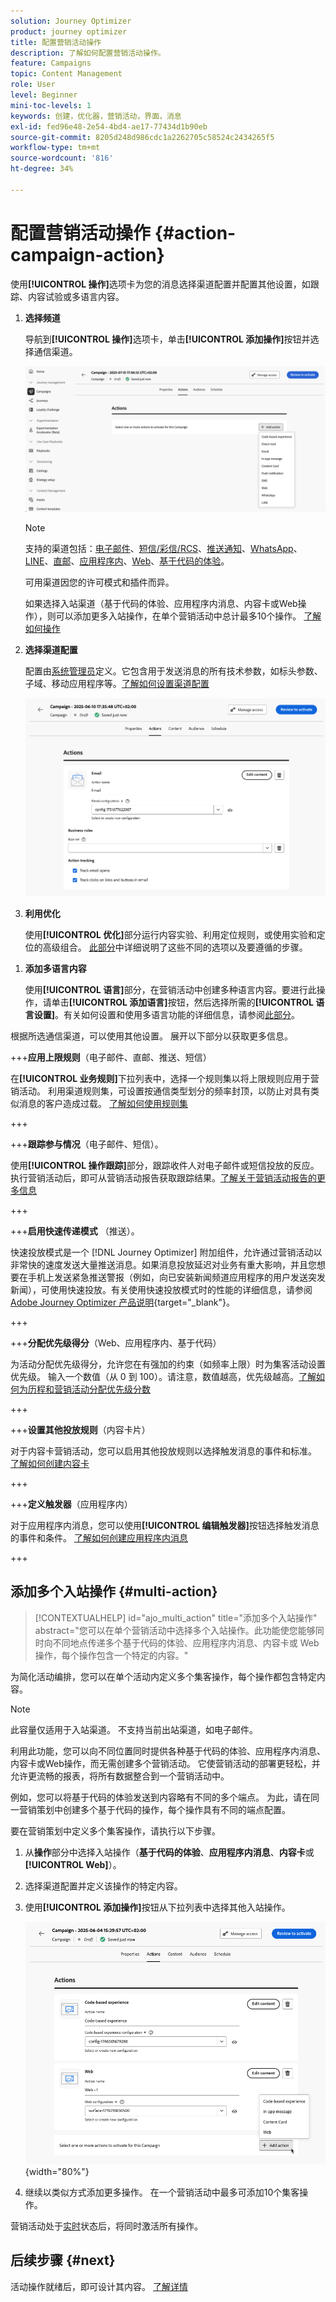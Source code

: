 ```yaml
---
solution: Journey Optimizer
product: journey optimizer
title: 配置营销活动操作
description: 了解如何配置营销活动操作。
feature: Campaigns
topic: Content Management
role: User
level: Beginner
mini-toc-levels: 1
keywords: 创建，优化器，营销活动，界面，消息
exl-id: fed96e48-2e54-4bd4-ae17-77434d1b90eb
source-git-commit: 8205d248d986cdc1a2262705c58524c2434265f5
workflow-type: tm+mt
source-wordcount: '816'
ht-degree: 34%

---
```


# 配置营销活动操作 {#action-campaign-action}

使用&#x200B;**[!UICONTROL 操作]**&#x200B;选项卡为您的消息选择渠道配置并配置其他设置，如跟踪、内容试验或多语言内容。



1. **选择频道**

   导航到&#x200B;**[!UICONTROL 操作]**&#x200B;选项卡，单击&#x200B;**[!UICONTROL 添加操作]**&#x200B;按钮并选择通信渠道。

   ![](assets/create-campaign-add-action.png)


   >[!NOTE]
   >
   >支持的渠道包括：[电子邮件](../email/get-started-email.md)、[短信/彩信/RCS](../sms/get-started-sms.md)、[推送通知](../push/get-started-push.md)、[WhatsApp](../whatsapp/get-started-whatsapp.md)、[LINE](../line/get-started-line.md)、[直邮](../direct-mail/get-started-direct-mail.md)、[应用程序内](../in-app/get-started-in-app.md)、[Web](../web/get-started-web.md)、[基于代码的体验](../code-based/get-started-code-based.md)。
   >
   >可用渠道因您的许可模式和插件而异。

   如果选择入站渠道（基于代码的体验、应用程序内消息、内容卡或Web操作），则可以添加更多入站操作，在单个营销活动中总计最多10个操作。 [了解如何操作](#multi-action)

1. **选择渠道配置**

   配置由[系统管理员](../start/path/administrator.md)定义。它包含用于发送消息的所有技术参数，如标头参数、子域、移动应用程序等。[了解如何设置渠道配置](../configuration/channel-surfaces.md)

   ![](assets/create-campaign-action.png)

1. **利用优化**

   使用&#x200B;**[!UICONTROL 优化]**&#x200B;部分运行内容实验、利用定位规则，或使用实验和定位的高级组合。 [此部分](campaigns-message-optimization.md)中详细说明了这些不同的选项以及要遵循的步骤。
<!--
1. **Create a content experiment**

    Use the **[!UICONTROL Content experiment]** section to define multiple delivery treatments in order to measure which one performs best for your target audience. Click the **[!UICONTROL Create experiment]** button then follow the steps detailed in this section: [Create a content experiment](../content-management/content-experiment.md).-->

1. **添加多语言内容**

   使用&#x200B;**[!UICONTROL 语言]**&#x200B;部分，在营销活动中创建多种语言内容。要进行此操作，请单击&#x200B;**[!UICONTROL 添加语言]**&#x200B;按钮，然后选择所需的&#x200B;**[!UICONTROL 语言设置]**。有关如何设置和使用多语言功能的详细信息，请参阅[此部分](../content-management/multilingual-gs.md)。

根据所选通信渠道，可以使用其他设置。 展开以下部分以获取更多信息。

+++**应用上限规则**（电子邮件、直邮、推送、短信）

在&#x200B;**[!UICONTROL 业务规则]**&#x200B;下拉列表中，选择一个规则集以将上限规则应用于营销活动。 利用渠道规则集，可设置按通信类型划分的频率封顶，以防止对具有类似消息的客户造成过载。 [了解如何使用规则集](../conflict-prioritization/rule-sets.md)

+++

+++**跟踪参与情况**（电子邮件、短信）。

使用&#x200B;**[!UICONTROL 操作跟踪]**&#x200B;部分，跟踪收件人对电子邮件或短信投放的反应。执行营销活动后，即可从营销活动报告获取跟踪结果。[了解关于营销活动报告的更多信息](../reports/campaign-global-report-cja.md)

+++

+++**启用快速传递模式** （推送）。

快速投放模式是一个 [!DNL Journey Optimizer] 附加组件，允许通过营销活动以非常快的速度发送大量推送消息。如果消息投放延迟对业务有重大影响，并且您想要在手机上发送紧急推送警报（例如，向已安装新闻频道应用程序的用户发送突发新闻），可使用快速投放。有关使用快速投放模式时的性能的详细信息，请参阅 [Adobe Journey Optimizer 产品说明](https://helpx.adobe.com/cn/legal/product-descriptions/adobe-journey-optimizer.html){target="_blank"}。

+++

+++**分配优先级得分**（Web、应用程序内、基于代码）

为活动分配优先级得分，允许您在有强加的约束（如频率上限）时为集客活动设置优先级。 输入一个数值（从 0 到 100）。请注意，数值越高，优先级越高。[了解如何为历程和营销活动分配优先级分数](../conflict-prioritization/priority-scores.md)

+++

+++**设置其他投放规则**（内容卡片）

对于内容卡营销活动，您可以启用其他投放规则以选择触发消息的事件和标准。 [了解如何创建内容卡](../content-card/create-content-card.md)

+++

+++**定义触发器**（应用程序内）

对于应用程序内消息，您可以使用&#x200B;**[!UICONTROL 编辑触发器]**&#x200B;按钮选择触发消息的事件和条件。 [了解如何创建应用程序内消息](../in-app/create-in-app.md)

+++

## 添加多个入站操作 {#multi-action}

>[!CONTEXTUALHELP]
>id="ajo_multi_action"
>title="添加多个入站操作"
>abstract="您可以在单个营销活动中选择多个入站操作。此功能使您能够同时向不同地点传递多个基于代码的体验、应用程序内消息、内容卡或 Web 操作，每个操作包含一个特定的内容。"

为简化活动编排，您可以在单个活动内定义多个集客操作，每个操作都包含特定内容。

>[!NOTE]
>
>此容量仅适用于入站渠道。 不支持当前出站渠道，如电子邮件。

利用此功能，您可以向不同位置同时提供各种基于代码的体验、应用程序内消息、内容卡或Web操作，而无需创建多个营销活动。 它使营销活动的部署更轻松，并允许更流畅的报表，将所有数据整合到一个营销活动中。

例如，您可以将基于代码的体验发送到内容略有不同的多个端点。 为此，请在同一营销策划中创建多个基于代码的操作，每个操作具有不同的端点配置。

要在营销策划中定义多个集客操作，请执行以下步骤。

1. 从&#x200B;**操作**&#x200B;部分中选择入站操作（**基于代码的体验**、**应用程序内消息**、**内容卡**&#x200B;或&#x200B;**[!UICONTROL Web]**）。

1. 选择渠道配置并定义该操作的特定内容。

1. 使用&#x200B;**[!UICONTROL 添加操作]**&#x200B;按钮从下拉列表中选择其他入站操作。

   ![](assets/create-campaign-multi-action.png){width="80%"}

1. 继续以类似方式添加更多操作。 在一个营销活动中最多可添加10个集客操作。

营销活动处于[实时](review-activate-campaign.md)状态后，将同时激活所有操作。

## 后续步骤 {#next}

活动操作就绪后，即可设计其内容。 [了解详情](campaign-content.md)
